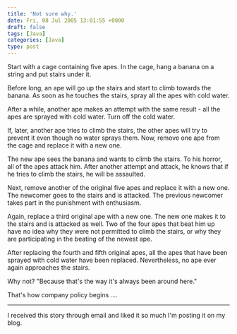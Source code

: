 ```yaml
---
title: 'Not sure why.'
date: Fri, 08 Jul 2005 13:01:55 +0000
draft: false
tags: [Java]
categories: [Java]
type: post
---
```


Start with a cage containing five apes. In the cage, hang a banana on a string and put stairs under it.

Before long, an ape will go up the stairs and start to climb towards the banana. As soon as he touches the stairs, spray all the apes with cold water.

After a while, another ape makes an attempt with the same result - all the apes are sprayed with cold water. Turn off the cold water.

If, later, another ape tries to climb the stairs, the other apes will try to prevent it even though no water sprays them. Now, remove one ape from the cage and replace it with a new one.

The new ape sees the banana and wants to climb the stairs. To his horror, all of the apes attack him. After another attempt and attack, he knows that if he tries to climb the stairs, he will be assaulted.

Next, remove another of the original five apes and replace it with a new one. The newcomer goes to the stairs and is attacked. The previous newcomer takes part in the punishment with enthusiasm.

Again, replace a third original ape with a new one. The new one makes it to the stairs and is attacked as well. Two of the four apes that beat him up have no idea why they were not permitted to climb the stairs, or why they are participating in the beating of the newest ape.

After replacing the fourth and fifth original apes, all the apes that have been sprayed with cold water have been replaced. Nevertheless, no ape ever again approaches the stairs.

Why not? "Because that's the way it's always been around here."

That's how company policy begins ....

* * *

I received this story through email and liked it so much I'm posting it on my blog.